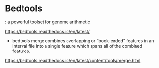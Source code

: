 # Bedtools
: a powerful toolset for genome arithmetic

<https://bedtools.readthedocs.io/en/latest/>

- bedtools merge combines overlapping or “book-ended” features in an interval file into a single feature which spans all of the combined features.

<https://bedtools.readthedocs.io/en/latest/content/tools/merge.html>
